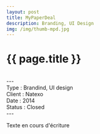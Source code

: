```yaml
---
layout: post
title: MyPaperDeal
description: Branding, UI Design
img: /img/thumb-mpd.jpg
---
```


<h1 class="post-title">{{ page.title }}</h1>
<div class="img_row">
	<img class="col three" src="{{ site.baseurl }}/img/MPD-01.png" alt="" title="MyPaperDeal"/>
</div>
<p class="caption">
---<br/>
Type : Brandind, UI design<br/>
Client : Natexo<br/>
Date : 2014<br/>
Status : Closed<br/>
---
</p>
Texte en cours d'écriture


<div class="img_row">
	<img class="col three" src="{{ site.baseurl }}/img/MPD-02.png" alt="" title="MyPaperDeal Concept"/>
	<img class="col three" src="{{ site.baseurl }}/img/MPD-03.png" alt="" title="MyPaperDeal Wireframes"/>
	<img class="col three" src="{{ site.baseurl }}/img/MPD-04.png" alt="" title="MyPaperDeal Inscription"/>
</div>

<div class="img_row">
	<img class="col three" src="{{ site.baseurl }}/img/MPD-05.png" alt="" title="MyPaperDeal UI design"/>
	<img class="col three" src="{{ site.baseurl }}/img/MPD-06.jpg" alt="" title="MyPaperDeal UI design"/>
</div>
